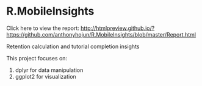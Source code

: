 # R.MobileInsights

Click here to view the report: http://htmlpreview.github.io/?https://github.com/anthonyhojun/R.MobileInsights/blob/master/Report.html

Retention calculation and tutorial completion insights

This project focuses on:

1. dplyr for data manipulation
2. ggplot2 for visualization
